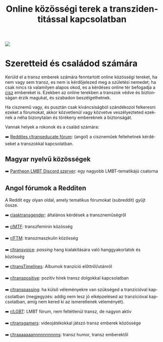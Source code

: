 ﻿---
title: "Online közösségi terek a transzidentitással kapcsolatban"
description: "Néhány kiindulópont, hogy összekapcsolódhass sorstársaiddal, és hogy barátokat szerezhess."
lang: hu
---

<div class="header-image"><img src="assets/images/undraw_walking_together.svg" /></div>

# Szeretteid és családod számára

Kerüld el a transz emberek számára fenntartott online közösségi tereket, ha nem vagy sem transz, es nem is kérdőjelezed meg a születési nemedet; ha csak nincs rá valamilyen alapos okod, es a kérdéses online tér befogadja a [cisz](/lexikon?anchor=cisz) embereket is. Ezekben az online terekben a transzok védve és biztonságan érzik magukat, és szabadon beszélgethetnek.

Ha cisznemű vagy, és pusztán csak kíváncsiságból szándékozol felkeresni ezeket a fórumokat, akkor közvetlenül vagy közvetve veszélyezteted ezeknek a néha bizonytalan és törékeny embereknek a biztonságát.

Vannak helyek a rokonok és a család számára:

➡️ [Reddites r/transeducate fórum](https://www.reddit.com/r/transeducate/): (angol) a ciszneműek feltehetnek kérdéseket a transzokkal kapcsolatban.

## Magyar nyelvű közösségek

➡️ [Pantheon LMBT Discord szerver](https://discord.gg/mTpwd2mk9F): egy nagyobb LMBT-tematikájú csatorna

## Angol fórumok a Redditen

A Reddit egy olyan oldal, amely tematikus fórumokat (subreddit) gyűjt össze.

➡️ [r/asktransgender](https://www.reddit.com/r/asktransgender/): általános kérdések a transzneműségről

➡️ [r/MTF](https://www.reddit.com/r/MTF/): transzfeminin közösség

➡️ [r/FTM](https://www.reddit.com/r/FTM/): transzmaszkulin közösség

➡️ [r/transvoice](https://www.reddit.com/r/transvoice/): *passing* hang kialakitására való hanggyakorlatok és közösség

➡️ [r/transTimelines](https://www.reddit.com/r/transtimelines/): Albumok tranzíció előttről/utánról

➡️ [r/transpositive](https://www.reddit.com/r/transpositive/): pozitív hírek transz dolgokkal kapcsolatban

➡️ [r/transpassing](https://www.reddit.com/r/transpassing/): ha külső véleményekre van szükséged a tranzícióval kapcsolatban (megjegyzés: addig nem lesz jó elképzelésed az tranzícióval kapcsolatban, amíg nem kered ki az ismeretlenek véleményét).

➡️ [r/LGBT](https://www.reddit.com/r/LGBT/): LMBT fórum, nem feltétlenül transz, de nagyon aktív

➡️ [r/transgamers](https://www.reddit.com/r/transgamers/): videojátékokkal játszó transz emberek közössége

➡️ [r/traaaaaaannnnnnnnnns](https://www.reddit.com/r/traaaaaaannnnnnnnnns/): transz humor, transz emberektől
